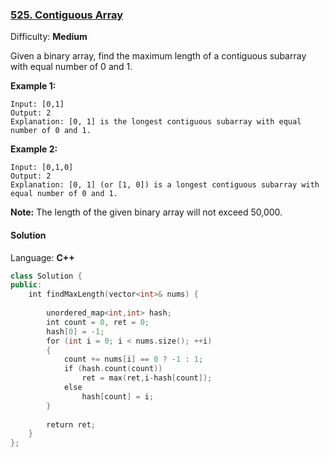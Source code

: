 ### [525\. Contiguous Array](https://leetcode.com/problems/contiguous-array/)

Difficulty: **Medium**


Given a binary array, find the maximum length of a contiguous subarray with equal number of 0 and 1\.

**Example 1:**

```
Input: [0,1]
Output: 2
Explanation: [0, 1] is the longest contiguous subarray with equal number of 0 and 1.
```

**Example 2:**

```
Input: [0,1,0]
Output: 2
Explanation: [0, 1] (or [1, 0]) is a longest contiguous subarray with equal number of 0 and 1.
```

**Note:** The length of the given binary array will not exceed 50,000.


#### Solution

Language: **C++**

```c++
class Solution {
public:
    int findMaxLength(vector<int>& nums) {
    
        unordered_map<int,int> hash;
        int count = 0, ret = 0;
        hash[0] = -1;
        for (int i = 0; i < nums.size(); ++i)
        {
            count += nums[i] == 0 ? -1 : 1;
            if (hash.count(count))
                ret = max(ret,i-hash[count]);
            else
                hash[count] = i;
        }
        
        return ret;    
    }
};
```
